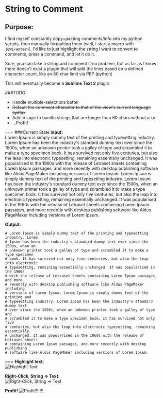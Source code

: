 # String to Comment
## Purpose:
I find myself constantly copy+pasting comments/info into my python scripts, then manually formatting them (well, I start a macro with `10Wi<enter>`). I'd like to just highlight the string I want to convert to comments, press a command, and let it do it.

Sure, you can take a string and comment it no problem, but as far as I know there doesn't exist a plugin that will split the lines based on a defined character count, like an 80 char limit via PEP (python)

This will eventually become a **Sublime Text 2** plugin.

###TODO: 
 * Handle multiple-selections better
 * ~~Default the comment character to that of the view's current language syntax~~
 * Add in logic to handle strings that are longer than 80 chars without a `\n`
 * ...Profit!

===
###Current State
**Input:**  
Lorem Ipsum is simply dummy text of the printing and typesetting industry. Lorem Ipsum has been the industry's standard dummy text ever since the 1500s, when an unknown printer took a galley of type and scrambled it to make a type specimen book. It has survived not only five centuries, but also the leap into electronic typesetting, remaining essentially unchanged. It was popularised in the 1960s with the release of Letraset sheets containing Lorem Ipsum passages, and more recently with desktop publishing software like Aldus PageMaker including versions of Lorem Ipsum. Lorem Ipsum is simply dummy text of the printing and typesetting industry. Lorem Ipsum has been the industry's standard dummy text ever since the 1500s, when an unknown printer took a galley of type and scrambled it to make a type specimen book. It has survived not only five centuries, but also the leap into electronic typesetting, remaining essentially unchanged. It was popularised in the 1960s with the release of Letraset sheets containing Lorem Ipsum passages, and more recently with desktop publishing software like Aldus PageMaker including versions of Lorem Ipsum.  
  
**Output:**
<pre><code># Lorem Ipsum is simply dummy text of the printing and typesetting industry. Lorem  
# Ipsum has been the industry's standard dummy text ever since the 1500s, when an  
# unknown printer took a galley of type and scrambled it to make a type specimen  
# book. It has survived not only five centuries, but also the leap into electronic  
# typesetting, remaining essentially unchanged. It was popularised in the 1960s  
# with the release of Letraset sheets containing Lorem Ipsum passages, and more  
# recently with desktop publishing software like Aldus PageMaker including  
# versions of Lorem Ipsum. Lorem Ipsum is simply dummy text of the printing and  
# typesetting industry. Lorem Ipsum has been the industry's standard dummy text  
# ever since the 1500s, when an unknown printer took a galley of type and  
# scrambled it to make a type specimen book. It has survived not only five  
# centuries, but also the leap into electronic typesetting, remaining essentially  
# unchanged. It was popularised in the 1960s with the release of Letraset sheets  
# containing Lorem Ipsum passages, and more recently with desktop publishing  
# software like Aldus PageMaker including versions of Lorem Ipsum.
</code></pre>

===
**Highlight text**:  
![Highlight Text](https://raw.github.com/Robert-Wett/StringToComment/master/img/step1.png)  
  
**Right-Click, String => Text**:  
![Right-Click, String => Text](https://raw.github.com/Robert-Wett/StringToComment/master/img/step2.png)

**Profit!**
![Profit!!!!!!!](https://raw.github.com/Robert-Wett/StringToComment/master/img/step3.png)

